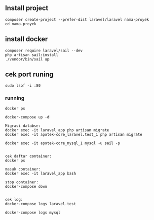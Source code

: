 ## Install project
````
composer create-project --prefer-dist laravel/laravel nama-proyek
cd nama-proyek

````

## install docker

````
composer require laravel/sail --dev
php artisan sail:install
./vendor/bin/sail up

````

## cek port runing

````
sudo lsof -i :80

````

### running

````
docker ps

docker-compose up -d

Migrasi databse:
docker exec -it laravel_app php artisan migrate
docker exec -it apotek-core_laravel.test_1 php artisan migrate

docker exec -it apotek-core_mysql_1 mysql -u sail -p


cek daftar container:
docker ps

masuk container:
docker exec -it laravel_app bash

stop container:
docker-compose down


cek log:
docker-compose logs laravel.test

docker-compose logs mysql

````
